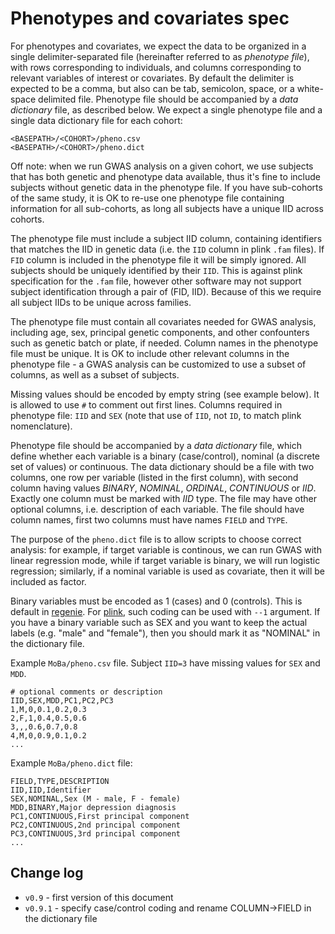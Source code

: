 # Phenotypes and covariates spec

For phenotypes and covariates, we expect the data to be organized in a single delimiter-separated file (hereinafter referred to as *phenotype file*),
with rows corresponding to individuals, and columns corresponding to relevant variables of interest or covariates.
By default the delimiter is expected to be a comma, but also can be tab, semicolon, space, or a white-space delimited file.
Phenotype file should be accompanied by a *data dictionary* file, as described below.
We expect a single phenotype file and a single data dictionary file for each cohort:

```
<BASEPATH>/<COHORT>/pheno.csv
<BASEPATH>/<COHORT>/pheno.dict
```

Off note: when we run GWAS analysis on a given cohort, we use subjects that has both genetic and phenotype data available,
thus it's fine to include subjects without genetic data in the phenotype file.
If you have sub-cohorts of the same study, it is OK to re-use one phenotype file containing information for all sub-cohorts,
as long all subjects have a unique IID across cohorts.

The phenotype file must include a subject IID column, containing identifiers that matches the IID in genetic data
(i.e. the ``IID`` column in plink ``.fam`` files).
If ``FID`` column is included in the phenotype file it will be simply ignored.
All subjects should be uniquely identified by their ``IID``.
This is against plink specification for the ``.fam`` file, however other software may not support
subject identification through a pair of (FID, IID). Because of this we require all subject IIDs to be unique across families.

The phenotype file must contain all covariates needed for GWAS analysis, including age, sex, principal genetic components,
and other confounters such as genetic batch or plate, if needed. Column names in the phenotype file must be unique.
It is OK to include other relevant columns in the phenotype file - a GWAS analysis can be customized to use a subset of columns,
as well as a subset of subjects.

Missing values should be encoded by empty string (see example below).
It is allowed to use ``#`` to comment out first lines.
Columns required in phenotype file: ``IID`` and ``SEX`` (note that use of ``IID``, not ``ID``, to match plink nomenclature).

Phenotype file should be accompanied by a *data dictionary* file,
which define whether each variable is a binary (case/control), nominal (a discrete set of values) or continuous.
The data dictionary should be a file with two columns, one row per variable (listed in the first column),
with second column having values *BINARY*, *NOMINAL*, *ORDINAL*, *CONTINUOUS* or *IID*.
Exactly one column must be marked with *IID* type.
The file may have other optional columns, i.e. description of each variable.
The file should have column names, first two columns must have names ``FIELD`` and ``TYPE``.

The purpose of the ``pheno.dict`` file is to allow scripts to choose correct analysis:
for example, if target variable is continous, we can run GWAS with linear regression mode,
while if target variable is binary, we will run logistic regression;
similarly, if a nominal variable is used as covariate, then it will be included as factor.

Binary variables must be encoded as 1 (cases) and 0 (controls).
This is default in [regenie](https://rgcgithub.github.io/regenie/options/#phenotype-file-format).
For [plink](https://www.cog-genomics.org/plink2/formats), such coding can be used with ``--1`` argument.
If you have a binary variable such as SEX and you want to keep the actual labels (e.g. "male" and "female"),
then you should mark it as "NOMINAL" in the dictionary file.

Example ``MoBa/pheno.csv`` file. Subject ``IID=3`` have missing values for ``SEX`` and ``MDD``.

```
# optional comments or description
IID,SEX,MDD,PC1,PC2,PC3
1,M,0,0.1,0.2,0.3
2,F,1,0.4,0.5,0.6
3,,,0.6,0.7,0.8
4,M,0,0.9,0.1,0.2
...
```

Example ``MoBa/pheno.dict`` file:

```
FIELD,TYPE,DESCRIPTION
IID,IID,Identifier
SEX,NOMINAL,Sex (M - male, F - female)
MDD,BINARY,Major depression diagnosis
PC1,CONTINUOUS,First principal component
PC2,CONTINUOUS,2nd principal component
PC3,CONTINUOUS,3rd principal component
...
```

## Change log

* ``v0.9`` - first version of this document
* ``v0.9.1`` - specify case/control coding and rename COLUMN->FIELD in the dictionary file
